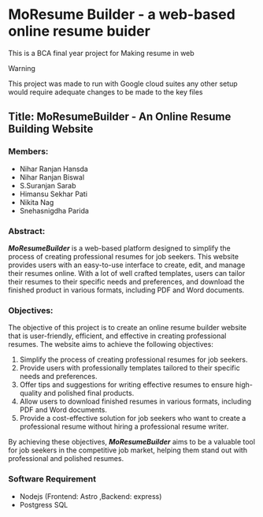 # MoResume Builder - a web-based online resume buider

This is a BCA final year project for Making resume in web

> [!WARNING]
> This project was made to run with Google cloud suites any other setup would require adequate changes to be made to the key files

## Title: MoResumeBuilder - An Online Resume Building Website

### Members:

- Nihar Ranjan Hansda
- Nihar Ranjan Biswal
- S.Suranjan Sarab
- Himansu Sekhar Pati
- Nikita Nag
- Snehasnigdha Parida

### Abstract:

**_MoResumeBuilder_** is a web-based platform designed to simplify the process of creating professional resumes for job seekers. This website provides users with an easy-to-use interface to create, edit, and manage their resumes online. With a lot of well crafted templates, users can tailor their resumes to their specific needs and preferences, and download the finished product in various formats, including PDF and Word documents.

### Objectives:

The objective of this project is to create an online resume builder website
that is user-friendly, efficient, and effective in creating professional
resumes. The website aims to achieve the following objectives:

1. Simplify the process of creating professional resumes for job seekers.
2. Provide users with professionally templates tailored to their specific needs and preferences.
3. Offer tips and suggestions for writing effective resumes to ensure high-quality and polished final products.
4. Allow users to download finished resumes in various formats, including PDF and Word documents.
5. Provide a cost-effective solution for job seekers who want to create a professional resume without hiring a professional resume writer.

By achieving these objectives, **_MoResumeBuilder_** aims to be a valuable tool for
job seekers in the competitive job market, helping them stand out with
professional and polished resumes.

### Software Requirement

- Nodejs (Frontend: Astro ,Backend: express)
- Postgress SQL
